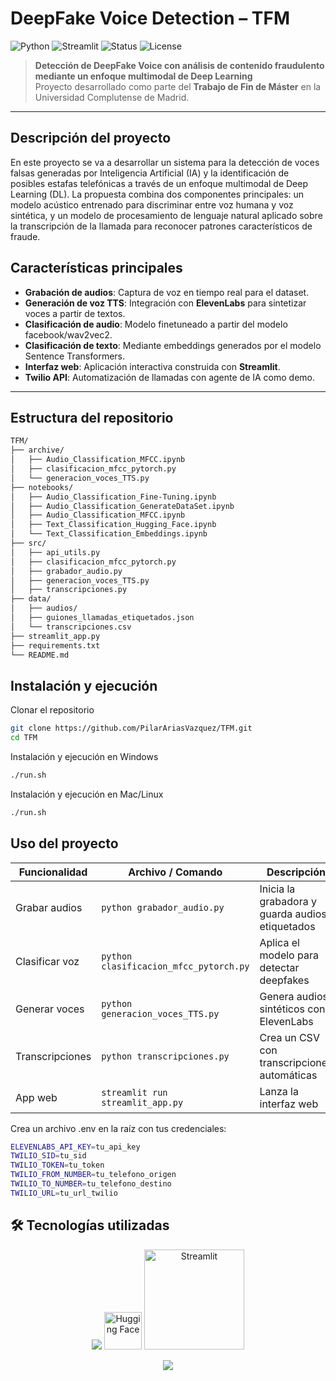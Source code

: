 # DeepFake Voice Detection – TFM

![Python](https://img.shields.io/badge/Python-3.11-blue?logo=python)
![Streamlit](https://img.shields.io/badge/Streamlit-App-red?logo=streamlit)
![Status](https://img.shields.io/badge/Status-En%20Desarrollo-yellow)
![License](https://img.shields.io/badge/License-MIT-green)

> **Detección de DeepFake Voice con análisis de contenido fraudulento mediante un enfoque multimodal de Deep Learning**  
> Proyecto desarrollado como parte del **Trabajo de Fin de Máster** en la Universidad Complutense de Madrid.

---

## Descripción del proyecto

En este proyecto se va a desarrollar un sistema para la detección de voces falsas generadas por Inteligencia Artificial (IA) y la identificación de posibles estafas telefónicas a través de un enfoque multimodal de Deep Learning (DL). La propuesta combina dos componentes principales: un modelo acústico entrenado para discriminar entre voz humana y voz sintética, y un modelo de procesamiento de lenguaje natural aplicado sobre la transcripción de la llamada para reconocer patrones característicos de fraude. 

## Características principales

- **Grabación de audios**: Captura de voz en tiempo real para el dataset.
- **Generación de voz TTS**: Integración con **ElevenLabs** para sintetizar voces a partir de textos.
- **Clasificación de audio**: Modelo finetuneado a partir del modelo facebook/wav2vec2.
- **Clasificación de texto**: Mediante embeddings generados por el modelo Sentence Transformers.
- **Interfaz web**: Aplicación interactiva construida con **Streamlit**.
- **Twilio API**: Automatización de llamadas con agente de IA como demo.

---

## Estructura del repositorio

```bash
TFM/
├── archive/
│   ├── Audio_Classification_MFCC.ipynb
│   ├── clasificacion_mfcc_pytorch.py
│   └── generacion_voces_TTS.py
├── notebooks/
│   ├── Audio_Classification_Fine-Tuning.ipynb
│   ├── Audio_Classification_GenerateDataSet.ipynb
│   ├── Audio_Classification_MFCC.ipynb
│   ├── Text_Classification_Hugging_Face.ipynb
│   └── Text_Classification_Embeddings.ipynb
├── src/
│   ├── api_utils.py
│   ├── clasificacion_mfcc_pytorch.py
│   ├── grabador_audio.py
│   ├── generacion_voces_TTS.py
│   ├── transcripciones.py
├── data/
│   ├── audios/
│   ├── guiones_llamadas_etiquetados.json
│   └── transcripciones.csv
├── streamlit_app.py
├── requirements.txt
└── README.md
```

## Instalación y ejecución
Clonar el repositorio

```bash
git clone https://github.com/PilarAriasVazquez/TFM.git
cd TFM
```
Instalación y ejecución en Windows
```bash
./run.sh
```

Instalación y ejecución en Mac/Linux
```bash
./run.sh
```

## Uso del proyecto

| Funcionalidad      | Archivo / Comando                      | Descripción                                     |
| ------------------ | -------------------------------------- | ----------------------------------------------- |
| Grabar audios   | `python grabador_audio.py`             | Inicia la grabadora y guarda audios etiquetados |
| Clasificar voz  | `python clasificacion_mfcc_pytorch.py` | Aplica el modelo para detectar deepfakes        |
| Generar voces   | `python generacion_voces_TTS.py`       | Genera audios sintéticos con ElevenLabs         |
| Transcripciones | `python transcripciones.py`            | Crea un CSV con transcripciones automáticas     |
| App web         | `streamlit run streamlit_app.py`       | Lanza la interfaz web                           |


Crea un archivo .env en la raíz con tus credenciales:
```bash
ELEVENLABS_API_KEY=tu_api_key
TWILIO_SID=tu_sid
TWILIO_TOKEN=tu_token
TWILIO_FROM_NUMBER=tu_telefono_origen
TWILIO_TO_NUMBER=tu_telefono_destino
TWILIO_URL=tu_url_twilio
```


## 🛠️ Tecnologías utilizadas
<p align="center"> <img src="https://skillicons.dev/icons?i=python,pytorch,github" /> 
<img src="https://huggingface.co/front/assets/huggingface_logo.svg" alt="Hugging Face" width="60" />
<img src="https://streamlit.io/images/brand/streamlit-logo-primary-colormark-darktext.png" alt="Streamlit" width="160"/> 
</p>

<p align="center"> <img src="https://capsule-render.vercel.app/api?type=waving&color=0:ff6f61,100:6a5acd&height=150&section=footer"/> </p>
